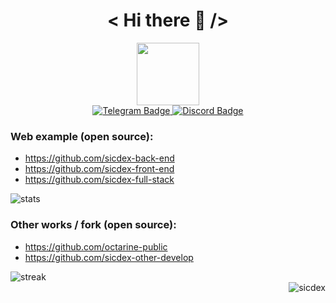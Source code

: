  <h1 align="center"> < Hi there 👋 /> </h1>

<div id="header" align="center">
  <img src="https://media2.giphy.com/media/CAIgh8LKFbIciGx5Qe/giphy.gif?cid=ecf05e473nho6yps4f9kgnqq2lrv80z7c9vng5lsc10buoe5&rid=giphy.gif&ct=s" width="100"/>
</div>

<div id="main">
 <div id="badges" align="center">
   <a href="https://t.me/slcdex" target="_blank">
     <img src="https://img.shields.io/badge/Telegram-red?style=for-the-badge&logo=telegram&logoColor=white" alt="Telegram Badge"/>
   </a>
   <a href="https://discord.gg/SicdeX#7902" target="_blank">
     <img src="https://img.shields.io/badge/Discord-red?style=for-the-badge&logo=discord&logoColor=white" alt="Discord Badge"/>
   </a>
 </div>

### Web example (open source):
+ https://github.com/sicdex-back-end
+ https://github.com/sicdex-front-end
+ https://github.com/sicdex-full-stack

<span align="left">
 <img src="https://github-readme-stats.vercel.app/api?username=Sicdex&theme=react&show_icons=true&hide_border=true&count_private=true" alt="stats" />
</span>
 
### Other works / fork (open source):
+ https://github.com/octarine-public
+ https://github.com/sicdex-other-develop

 <span align="left">
  <img src="https://github-readme-streak-stats.herokuapp.com/?user=Sicdex&theme=react&hide_border=true" alt="streak" />
 </span>
</div>

<div id="footer" align="right">
  <img src="https://komarev.com/ghpvc/?username=sicdex&label=Profile%20views&color=0e75b6&style=flat" alt="sicdex" />
</div>
